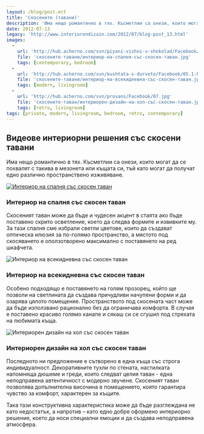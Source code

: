 ```yaml
---
layout: /blog/post.ect
title: 'Скосените (тавани)'
description: 'Има нещо романтично в тях. Късметлии са онези, които могат да се похвалят с такива в мезонета или къщата си, тъй като могат да получат едно различно пространствено изживяване'
date: 2012-07-13
legacy: 'http://www.interiorendizain.com/2012/07/blog-post_13.html'
images:
  -
    url: 'http://hub.acherno.com/svn/piyani-vishni-v-shokolad/Facebook/40-s.jpg'
    file: 'скосените-тавани/интериор-на-спалня-със-скосен-таван.jpg'
    tags: [contemporary, bedroom]
  -
    url: 'http://hub.acherno.com/svn/kushtata-s-durvoto/Facebook/05.1-h.bmp'
    file: 'скосените-тавани/интериор-на-всекидневна-със-скосен-таван.jpg'
    tags: [modern, livingroom]
  -
    url: 'http://hub.acherno.com/svn/provans/Facebook/07.jpg'
    file: 'скосените-таван/интериорен-дизайн-на-хол-със-скосен-таван.jpg'
    tags: [retro, livingroom]
tags: [private, modern, livingroom, bedroom, retro, contemporary]
---
```

## Видеове интериорни решения със скосени тавани
Има нещо романтично в тях. Късметлии са онези, които могат да се похвалят с такива в мезонета или къщата си, тъй като могат да получат едно различно пространствено изживяване.

[![Интериор на спалня със скосен таван](скосените-тавани/интериор-на-спалня-със-скосен-таван.jpg)](http://acherno.bg/интериорен-дизайн/апартамент/пияни-вишни-в-шоколад/интериорен-дизайн.html)
### Интериор на спалня със **скосен таван**

Скосеният таван може да бъде и чудесен акцент в стаята ако бъде поставено скрито осветление, което да следва формите и извивките му. За тази спалня сме избрали светли цветове, които да създават оптическа илюзия за по-голямо пространство, а мястото под скосяването е оползотворено максимално с поставянето на ред шкафчета.

![Интериор на всекидневна със скосен таван](скосените-тавани/интериор-на-всекидневна-със-скосен-таван.jpg)
### Интериор на всекидневна със **скосен таван**

Особено подходящо е поставянето на голям прозорец, който ще позволи на светлината да създава причудливи начупени форми и да озарява цялото помещение. Пространството под скосената част може да бъде използвано рационално без да ограничава комфорта. В случая е поставено красиво голямо канапе и сякаш си се сгушил под стряхата на любимата къща.

![Интериорен дизайн на хол със скосен таван](скосените-таван/интериорен-дизайн-на-хол-със-скосен-таван.jpg)
### Интериорен дизайн на хол със **скосен таван**

Последното ни предложение е сътворено в една къща със строга индивидуалност. Декоративните тухли по стената, настилката напомняща дюшеме и греди, които следват целия таван - една неподправена автентичност с модерно звучене. Скосеният таван позволява допълнителна височина в помещението, която гарантира чувство за комфорт, характерен за къщите.

Така тази конструктивна характеристика може да бъде разглеждана не като недостатък, а напротив – като едно добре оформено интериорно решение, което да носи специални емоции и да създава неподправена атмосфера.